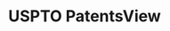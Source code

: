 ---
bigquery: https://console.cloud.google.com/bigquery?p=patents-public-data&d=patentsview&page=dataset
citation: Attribution should be given to PatentsView for use, distribution, or derivative
  works.
code: https://github.com/CSSIP-AIR/PatentsView-Code-Snippets/
contributors: USPTO
cost: None
description: 'PatentsView includes US patent data including raw data (summaries, applications,
  pregrant applications), disambugations of inventors and assignees, and inventor
  gender estimates.  Also foreign priority data, # of figures and sheets, and government
  interest statements.'
documentation: https://patentsview.org/query/builder-faqs
last_edit: 04/07/2022, 05:41:17
location: https://patentsview.org/
maintained_by: USPTO
record_creation_timestamp: 12/2/2020 17:20:46
schema_fields:
- type
- id
- disamb_inventor_id_20181127
- latin_name
- name_first
- disamb_assignee_id_20200630
- ipc_class
- subcategory_id
- f102_date
- disamb_inventor_id_20200331
- applicant_type
- f371_date
- county_fips
- lawyer_id
- citation_id
- symbol_position
- term_extension
- organization
- ipc_version_indicator
- disamb_inventor_id_20171226
- fname
- disamb_assignee_id_20200331
- exemplary
- disamb_inventor_id_20190820
- length
- longitude
- city
- rel_id
- relkind
- disclaimer_date
- level_three
- state
- rawlocation_id
- rawassignee_id
- name_last
- section_id
- disamb_inventor_id_20200929
- classification_status
- status
- disamb_assignee_id_20191231
- uuid
- disamb_inventor_id_20190312
- filename
- disamb_inventor_id_20191231
- application_id
- reldocno
- patent_id
- num_claims
- disamb_assignee_id_20190312
- doctype
- abstract
- male_flag
- assignee_id
- classification_level
- country
- disamb_inventor_id_20191008
- dependent
- rawinventor_id
- disamb_inventor_id_20170307
- number
- subclass
- designation
- disamb_inventor_id_20170808
- series_code
- attribution_status
- contract_award_number
- disamb_inventor_id_20201229
- male
- level_one
- subsection_id
- disamb_inventor_id_20200630
- disamb_inventor_id_20171003
- mainclass_id
- country_transformed
- category
- kind
- name
- disamb_assignee_id_20191008
- lname
- section
- subclass_id
- variety
- sector_title
- disamb_assignee_id_20200929
- date
- group_id
- field_title
- action_date
- location_id
- term_grant
- latlong
- subgroup
- county
- state_fips
- num
- num_figures
- level_two
- gi_statement
- latitude
- field_id
- rule_47
- inventor_id
- organization_id
- publication_number
- withdrawn
- _102_date
- _371_date
- lapse_of_patent
- term_disclaimer
- group
- subgroup_id
- doc_type
- disamb_assignee_id_20190820
- role
- classification_value
- sequence
- disamb_assignee_id_20181127
- num_sheets
- deceased
- category_id
- title
- main_group
- disamb_inventor_id_20180528
- text
- classification_data_source
shortname: patentsview
tags:
- disambiguation
- United States
- gender
terms_of_use: Creative Commons Attribution 4.0 International License.
timeframe: 1963-1999
title: USPTO PatentsView
uuid: cf1780b1-e265-4e49-8d1d-83b9cfe0fd9a
---